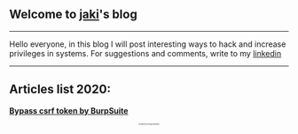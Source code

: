 ## Welcome to [jaki](about.md)'s blog
---

Hello everyone, in this blog I will post interesting ways to hack and increase privileges in systems. For suggestions and comments, write to my [linkedin]( https://www.linkedin.com/in/sergey-budilov/)

---

## Articles list 2020:

**[Bypass csrf token by BurpSuite](csfr-bypass-burpsuite.md)**



<div align="center" style="font-size:3;" font-family= "Geneva, Arial, Helvetica, sans-serif;" >Created by Sergey Budilov</div>